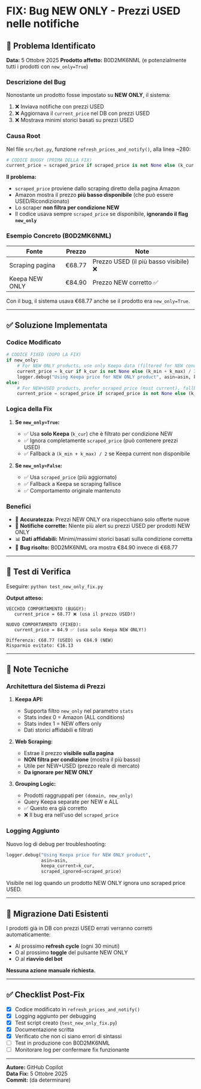 # FIX: Bug NEW ONLY - Prezzi USED nelle notifiche

## 🐛 Problema Identificato

**Data:** 5 Ottobre 2025
**Prodotto affetto:** B0D2MK6NML (e potenzialmente tutti i prodotti con `new_only=True`)

### Descrizione del Bug

Nonostante un prodotto fosse impostato su **NEW ONLY**, il sistema:
1. ❌ Inviava notifiche con prezzi USED
2. ❌ Aggiornava il `current_price` nel DB con prezzi USED
3. ❌ Mostrava minimi storici basati su prezzi USED

### Causa Root

Nel file `src/bot.py`, funzione `refresh_prices_and_notify()`, alla linea ~280:

```python
# CODICE BUGGY (PRIMA DELLA FIX)
current_price = scraped_price if scraped_price is not None else (k_cur if k_cur is not None else (k_min + k_max) / 2)
```

**Il problema:** 
- `scraped_price` proviene dallo scraping diretto della pagina Amazon
- Amazon mostra il prezzo **più basso disponibile** (che può essere USED/Ricondizionato)
- Lo scraper **non filtra per condizione NEW**
- Il codice usava sempre `scraped_price` se disponibile, **ignorando il flag `new_only`**

### Esempio Concreto (B0D2MK6NML)

| Fonte | Prezzo | Note |
|-------|--------|------|
| Scraping pagina | €68.77 | Prezzo USED (il più basso visibile) ❌ |
| Keepa NEW ONLY | €84.90 | Prezzo NEW corretto ✅ |

Con il bug, il sistema usava €68.77 anche se il prodotto era `new_only=True`.

---

## ✅ Soluzione Implementata

### Codice Modificato

```python
# CODICE FIXED (DOPO LA FIX)
if new_only:
    # For NEW ONLY products, use only Keepa data (filtered for NEW condition)
    current_price = k_cur if k_cur is not None else (k_min + k_max) / 2
    logger.debug("Using Keepa price for NEW ONLY product", asin=asin, keepa_current=k_cur, scraped_ignored=scraped_price)
else:
    # For NEW+USED products, prefer scraped price (most current), fallback to Keepa
    current_price = scraped_price if scraped_price is not None else (k_cur if k_cur is not None else (k_min + k_max) / 2)
```

### Logica della Fix

1. **Se `new_only=True`:**
   - ✅ Usa **solo Keepa** (`k_cur`) che è filtrato per condizione NEW
   - ✅ Ignora completamente `scraped_price` (può contenere prezzi USED)
   - ✅ Fallback a `(k_min + k_max) / 2` se Keepa current non disponibile

2. **Se `new_only=False`:**
   - ✅ Usa `scraped_price` (più aggiornato)
   - ✅ Fallback a Keepa se scraping fallisce
   - ✅ Comportamento originale mantenuto

### Benefici

- 🎯 **Accuratezza:** Prezzi NEW ONLY ora rispecchiano solo offerte nuove
- 🔔 **Notifiche corrette:** Niente più alert su prezzi USED per prodotti NEW ONLY
- 📊 **Dati affidabili:** Minimi/massimi storici basati sulla condizione corretta
- 🐛 **Bug risolto:** B0D2MK6NML ora mostra €84.90 invece di €68.77

---

## 🧪 Test di Verifica

Eseguire: `python test_new_only_fix.py`

**Output atteso:**
```
VECCHIO COMPORTAMENTO (BUGGY):
   current_price = 68.77 ❌ (usa il prezzo USED!)

NUOVO COMPORTAMENTO (FIXED):
   current_price = 84.9 ✅ (usa solo Keepa NEW ONLY!)

Differenza: €68.77 (USED) vs €84.9 (NEW)
Risparmio evitato: €16.13
```

---

## 📝 Note Tecniche

### Architettura del Sistema di Prezzi

1. **Keepa API:**
   - Supporta filtro `new_only` nel parametro `stats`
   - Stats index 0 = Amazon (ALL conditions)
   - Stats index 1 = NEW offers only
   - Dati storici affidabili e filtrati

2. **Web Scraping:**
   - Estrae il prezzo **visibile sulla pagina**
   - **NON filtra per condizione** (mostra il più basso)
   - Utile per NEW+USED (prezzo reale di mercato)
   - **Da ignorare per NEW ONLY**

3. **Grouping Logic:**
   - Prodotti raggruppati per `(domain, new_only)`
   - Query Keepa separate per NEW e ALL
   - ✅ Questo era già corretto
   - ❌ Il bug era nell'uso del `scraped_price`

### Logging Aggiunto

Nuovo log di debug per troubleshooting:
```python
logger.debug("Using Keepa price for NEW ONLY product", 
             asin=asin, 
             keepa_current=k_cur, 
             scraped_ignored=scraped_price)
```

Visibile nei log quando un prodotto NEW ONLY ignora uno scraped price USED.

---

## 🔄 Migrazione Dati Esistenti

I prodotti già in DB con prezzi USED errati verranno corretti automaticamente:
- Al prossimo **refresh cycle** (ogni 30 minuti)
- O al prossimo **toggle** del pulsante NEW ONLY
- O al **riavvio del bot**

**Nessuna azione manuale richiesta.**

---

## ✅ Checklist Post-Fix

- [x] Codice modificato in `refresh_prices_and_notify()`
- [x] Logging aggiunto per debugging
- [x] Test script creato (`test_new_only_fix.py`)
- [x] Documentazione scritta
- [x] Verificato che non ci siano errori di sintassi
- [ ] Test in produzione con B0D2MK6NML
- [ ] Monitorare log per confermare fix funzionante

---

**Autore:** GitHub Copilot  
**Data Fix:** 5 Ottobre 2025  
**Commit:** (da determinare)
